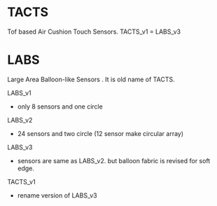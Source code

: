 # TACTS
Tof based Air Cushion Touch Sensors.
TACTS_v1 = LABS_v3

# LABS 
Large Area Balloon-like Sensors .
It is old name of TACTS.

LABS_v1
- only 8 sensors and one circle

LABS_v2
- 24 sensors and two circle (12 sensor make circular array)

LABS_v3
- sensors are same as LABS_v2. but balloon fabric is revised for soft edge.

TACTS_v1
- rename version of LABS_v3
